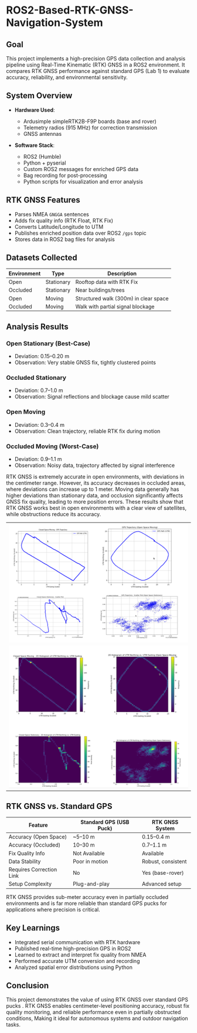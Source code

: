 # ROS2-Based-RTK-GNSS-Navigation-System

## Goal

This project implements a high-precision GPS data collection and analysis pipeline using Real-Time Kinematic (RTK) GNSS in a ROS2 environment. It compares RTK GNSS performance against standard GPS (Lab 1) to evaluate accuracy, reliability, and environmental sensitivity.

## System Overview

- **Hardware Used**:
  - Ardusimple simpleRTK2B-F9P boards (base and rover)
  - Telemetry radios (915 MHz) for correction transmission
  - GNSS antennas

- **Software Stack**:
  - ROS2 (Humble)
  - Python + pyserial
  - Custom ROS2 messages for enriched GPS data
  - Bag recording for post-processing
  - Python scripts for visualization and error analysis

## RTK GNSS Features

- Parses NMEA `GNGGA` sentences
- Adds fix quality info (RTK Float, RTK Fix)
- Converts Latitude/Longitude to UTM
- Publishes enriched position data over ROS2 `/gps` topic
- Stores data in ROS2 bag files for analysis

## Datasets Collected

| Environment | Type       | Description                                   |
|-------------|------------|-----------------------------------------------|
| Open        | Stationary | Rooftop data with RTK Fix                     |
| Occluded    | Stationary | Near buildings/trees                          |
| Open        | Moving     | Structured walk (300m) in clear space         |
| Occluded    | Moving     | Walk with partial signal blockage             |

## Analysis Results

### Open Stationary (Best-Case)

- Deviation: 0.15–0.20 m  
- Observation: Very stable GNSS fix, tightly clustered points

### Occluded Stationary

- Deviation: 0.7–1.0 m  
- Observation: Signal reflections and blockage cause mild scatter

### Open Moving

- Deviation: 0.3–0.4 m  
- Observation: Clean trajectory, reliable RTK fix during motion

### Occluded Moving (Worst-Case)

- Deviation: 0.9–1.1 m  
- Observation: Noisy data, trajectory affected by signal interference

RTK GNSS is extremely accurate in open environments, with deviations in the centimeter range. However, its accuracy
decreases in occluded areas, where deviations can increase up to 1 meter. Moving data generally has higher deviations than
stationary data, and occlusion significantly affects GNSS fix quality, leading to more position errors. These results show
that RTK GNSS works best in open environments with a clear view of satellites, while obstructions reduce its accuracy.

<table>
  <tr>
    <td><img src="results/RTK_GNSS1.png" alt="Scatterplot"  width="600" /></td>
  </tr>
  <tr>
    <td><img src="results/RTK_GNSS2.png" alt="Scatterplot"  width="600" /></td>
  </tr>
</table>


## RTK GNSS vs. Standard GPS 

| Feature                     | Standard GPS (USB Puck) | RTK GNSS System      |
|----------------------------|-------------------------|-----------------------|
| Accuracy (Open Space)      | ~5–10 m                 | 0.15–0.4 m            |
| Accuracy (Occluded)        | 10–30 m                 | 0.7–1.1 m             |
| Fix Quality Info           | Not Available           | Available             |
| Data Stability             | Poor in motion          | Robust, consistent    |
| Requires Correction Link   | No                      | Yes (base-rover)      |
| Setup Complexity           | Plug-and-play           | Advanced setup        |

RTK GNSS provides sub-meter accuracy even in partially occluded environments and is far more reliable than standard GPS pucks for applications where precision is critical.

## Key Learnings

- Integrated serial communication with RTK hardware
- Published real-time high-precision GPS in ROS2
- Learned to extract and interpret fix quality from NMEA
- Performed accurate UTM conversion and recording
- Analyzed spatial error distributions using Python

## Conclusion

This project demonstrates the value of using RTK GNSS over standard GPS pucks . RTK GNSS enables centimeter-level positioning accuracy, robust fix quality monitoring, and reliable performance even in partially obstructed conditions, Making it ideal for autonomous systems and outdoor navigation tasks.
